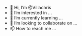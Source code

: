 - 👋 Hi, I’m @Villachris
- 👀 I’m interested in ...
- 🌱 I’m currently learning ...
- 💞️ I’m looking to collaborate on ...
- 📫 How to reach me ...

<!---
Villachris/Villachris is a ✨ special ✨ repository because its `README.md` (this file) appears on your GitHub profile.
You can click the Preview link to take a look at your changes.
--->
